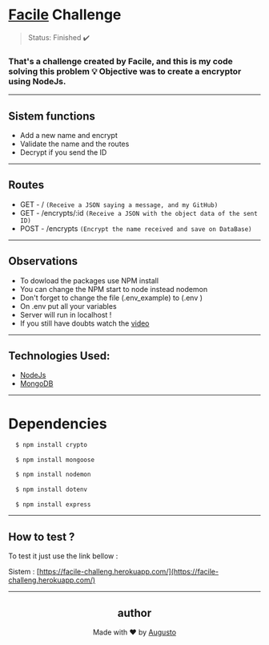 # [Facile](https://facilesistemas.net.br) Challenge

>Status: Finished ✔️

### That's a challenge created by Facile, and this is my code solving this problem 💡 Objective was to create a encryptor using NodeJs.
---
## Sistem functions 
+ Add a new name and encrypt 
+ Validate the name and the routes
+ Decrypt if you send the ID
---
## Routes

+ GET - /  ```(Receive a JSON saying a message, and my GitHub)```
+ GET - /encrypts/:id  ```(Receive a JSON with the object data of the sent ID)```
+ POST - /encrypts   ```(Encrypt the name received and save on DataBase)```
---
## Observations 
+ To dowload the packages use NPM install
+ You can change the NPM start to node instead nodemon
+ Don't forget to change the file (.env_example) to (.env )
+ On .env put all your variables 
+ Server will run in localhost !
+ If you still have doubts watch the [video](https://www.youtube.com/watch?v=SAHjdua-wYs)
---
## Technologies Used:

+ [NodeJs](https://nodejs.org/en/)
+ [MongoDB](https://docs.mongodb.com)

---
# Dependencies
```bash
  $ npm install crypto
  
  $ npm install mongoose

  $ npm install nodemon
  
  $ npm install dotenv
  
  $ npm install express
```
---
## How to test ?

To test it just use the link bellow : 

Sistem : [https://facile-challeng.herokuapp.com/](https://facile-challeng.herokuapp.com/)

---

<h2 align='center'>author</h2>
<div align='center'>
  Made with ❤️ by <a href="https://github.com/AugustoBernardes">Augusto</a>
</div>
